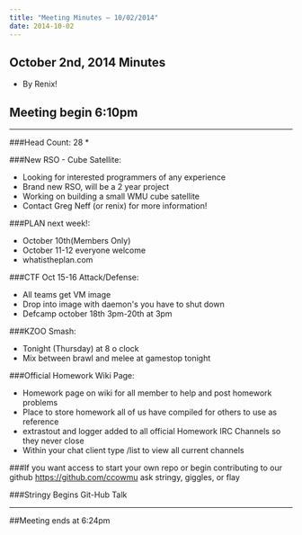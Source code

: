 ```yaml
---
title: "Meeting Minutes – 10/02/2014"
date: 2014-10-02
---
```

## October 2nd, 2014 Minutes
* By Renix!

## Meeting begin 6:10pm

 - - -

###Head Count: 28
* 

###New RSO - Cube Satellite:
* Looking for interested programmers of any experience
* Brand new RSO, will be a 2 year project
* Working on building a small WMU cube satellite
* Contact Greg Neff (or renix) for more information!

###PLAN next week!:
* October 10th(Members Only)
* October 11-12 everyone welcome
* whatistheplan.com

###CTF Oct 15-16 Attack/Defense:
* All teams get VM image
* Drop into image with daemon's you have to shut down
* Defcamp october 18th 3pm-20th at 3pm

###KZOO Smash:
* Tonight (Thursday) at 8 o clock
* Mix between brawl and melee at gamestop tonight

###Official Homework Wiki Page:
* Homework page on wiki for all member to help and post homework problems
* Place to store homework all of us have compiled for others to use as reference
* extrastout and logger added to all official Homework IRC Channels so they never close
* Within your chat client type /list to view all current channels


###If you want access to start your own repo or begin contributing to our github https://github.com/ccowmu ask stringy, giggles, or flay

###Stringy Begins Git-Hub Talk
- - - 

##Meeting ends at 6:24pm
